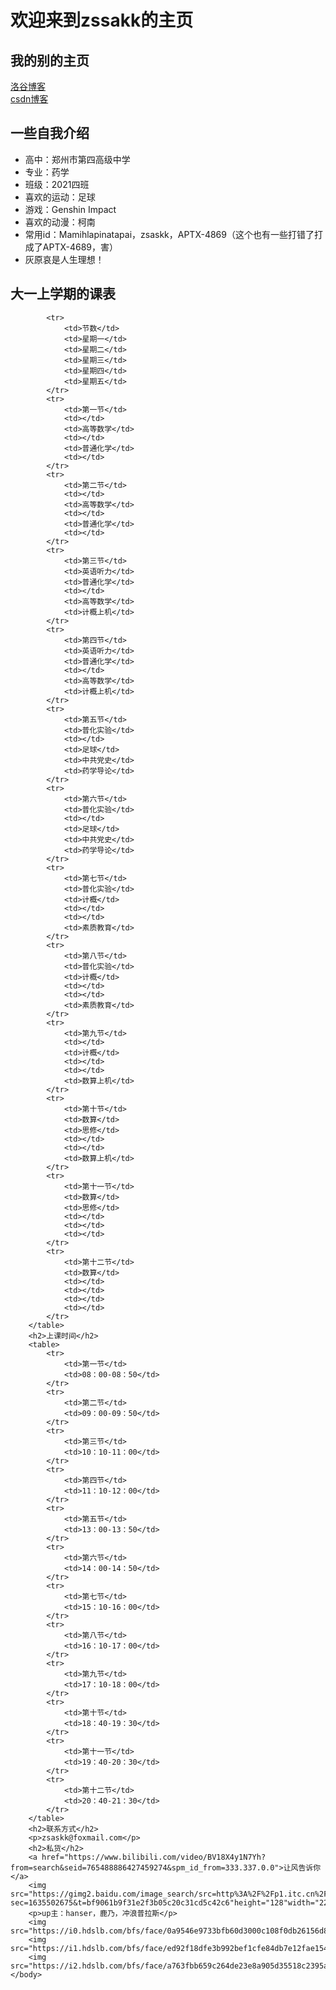 
<html lang="zh-cn">
    <head>
        <meta charset="utf-8"/>
    </head>
    <body>
        <h1>欢迎来到zssakk的主页</h1>
        <h2>我的别的主页</h2>
        <span><a href="https://zsaskk-rzll.blog.luogu.org/">洛谷博客</a></span><br/>
        <span><a href="https://blog.csdn.net/ATPX4689?spm=1000.2115.3001.5343">csdn博客</a></span>
        <h2>一些自我介绍</h2>
        <ul>
            <li>高中：郑州市第四高级中学</li>
            <li>专业：药学</li>
            <li>班级：2021四班</li>
            <li>喜欢的运动：足球</li>
            <li>游戏：Genshin Impact</li>
            <li>喜欢的动漫：柯南</li>
            <li>常用id：Mamihlapinatapai，zsaskk，APTX-4869（这个也有一些打错了打成了APTX-4689，害）</li>
            <li>灰原哀是人生理想！</li>
        </ul>
        <h2>大一上学期的课表</h2>
        <table>
            
            <tr>
                <td>节数</td>
                <td>星期一</td>
                <td>星期二</td>
                <td>星期三</td>
                <td>星期四</td>
                <td>星期五</td>
            </tr>
            <tr>
                <td>第一节</td>
                <td></td>
                <td>高等数学</td>
                <td></td>
                <td>普通化学</td>
                <td></td>
            </tr>
            <tr>
                <td>第二节</td>
                <td></td>
                <td>高等数学</td>
                <td></td>
                <td>普通化学</td>
                <td></td>
            </tr>
            <tr>
                <td>第三节</td>
                <td>英语听力</td>
                <td>普通化学</td>
                <td></td>
                <td>高等数学</td>
                <td>计概上机</td>
            </tr>
            <tr>
                <td>第四节</td>
                <td>英语听力</td>
                <td>普通化学</td>
                <td></td>
                <td>高等数学</td>
                <td>计概上机</td>
            </tr>
            <tr>
                <td>第五节</td>
                <td>普化实验</td>
                <td></td>
                <td>足球</td>
                <td>中共党史</td>
                <td>药学导论</td>
            </tr>
            <tr>
                <td>第六节</td>
                <td>普化实验</td>
                <td></td>
                <td>足球</td>
                <td>中共党史</td>
                <td>药学导论</td>
            </tr>
            <tr>
                <td>第七节</td>
                <td>普化实验</td>
                <td>计概</td>
                <td></td>
                <td></td>
                <td>素质教育</td>
            </tr>
            <tr>
                <td>第八节</td>
                <td>普化实验</td>
                <td>计概</td>
                <td></td>
                <td></td>
                <td>素质教育</td>
            </tr>
            <tr>
                <td>第九节</td>
                <td></td>
                <td>计概</td>
                <td></td>
                <td></td>
                <td>数算上机</td>
            </tr>
            <tr>
                <td>第十节</td>
                <td>数算</td>
                <td>思修</td>
                <td></td>
                <td></td>
                <td>数算上机</td>
            </tr>
            <tr>
                <td>第十一节</td>
                <td>数算</td>
                <td>思修</td>
                <td></td>
                <td></td>
                <td></td>
            </tr>
            <tr>
                <td>第十二节</td>
                <td>数算</td>
                <td></td>
                <td></td>
                <td></td>
                <td></td>
            </tr>
        </table>
        <h2>上课时间</h2>
        <table>
            <tr>
                <td>第一节</td>
                <td>08：00-08：50</td>
            </tr>
            <tr>
                <td>第二节</td>
                <td>09：00-09：50</td>
            </tr>
            <tr>
                <td>第三节</td>
                <td>10：10-11：00</td>
            </tr>
            <tr>
                <td>第四节</td>
                <td>11：10-12：00</td>
            </tr>
            <tr>
                <td>第五节</td>
                <td>13：00-13：50</td>
            </tr>
            <tr>
                <td>第六节</td>
                <td>14：00-14：50</td>
            </tr>
            <tr>
                <td>第七节</td>
                <td>15：10-16：00</td>
            </tr>
            <tr>
                <td>第八节</td>
                <td>16：10-17：00</td>
            </tr>
            <tr>
                <td>第九节</td>
                <td>17：10-18：00</td>
            </tr>
            <tr>
                <td>第十节</td>
                <td>18：40-19：30</td>
            </tr>
            <tr>
                <td>第十一节</td>
                <td>19：40-20：30</td>
            </tr>
            <tr>
                <td>第十二节</td>
                <td>20：40-21：30</td>
            </tr>
        </table>
        <h2>联系方式</h2>
        <p>zsaskk@foxmail.com</p>
        <h2>私货</h2>
        <a href="https://www.bilibili.com/video/BV18X4y1N7Yh?from=search&seid=765488886427459274&spm_id_from=333.337.0.0">让风告诉你</a>
        <img src="https://gimg2.baidu.com/image_search/src=http%3A%2F%2Fp1.itc.cn%2Fq_70%2Fimages03%2F20210207%2F2766c5538bbb412fa0b8538f6ac14fed.jpeg&refer=http%3A%2F%2Fp1.itc.cn&app=2002&size=f9999,10000&q=a80&n=0&g=0n&fmt=jpeg?sec=1635502675&t=bf9061b9f31e2f3b05c20c31cd5c42c6"height="128"width="227">
        <p>up主：hanser，鹿乃，冲浪普拉斯</p>
        <img src="https://i0.hdslb.com/bfs/face/0a9546e9733bfb60d3000c108f0db26156d8d430.jpg@128w_128h_1o.webp">
        <img src="https://i1.hdslb.com/bfs/face/ed92f18dfe3b992bef1cfe84db7e12fae154e853.jpg@128w_128h_1o.webp">
        <img src="https://i2.hdslb.com/bfs/face/a763fbb659c264de23e8a905d35518c2395add05.jpg@128w_128h_1o.webp">
    </body>
</html>
